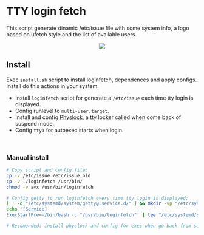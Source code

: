 # TTY login fetch
This script generate dinamic /etc/issue file with some system info, a logo based on ufetch style and the list of available users.

<p align="center">
	<img src="https://user-images.githubusercontent.com/32820131/81058996-de77f780-8ecf-11ea-9ec0-aa089c637c8a.png">
</p>

## Install
Exec `install.sh` script to install loginfetch, dependences and apply configs. Install do this actions in your system:
  * Install `loginfetch` script for generate a `/etc/issue` each time tty login is displayed.
  * Config runlevel to `multi-user.target`.
  * Install and config [Physlock](https://github.com/muennich/physlock), a tty locker called when come back of suspend mode.
  * Config `tty1` for autoexec startx when login.

&nbsp; 
### Manual install
```bash
# Copy script and config file:
cp -v /etc/issue /etc/issue.old
cp -v ./loginfetch /usr/bin/
chmod -v a+x /usr/bin/loginfetch

# Config getty to run loginfetch every time tty login is displayed:
[ ! -d "/etc/systemd/system/getty@.service.d/" ] && mkdir -vp "/etc/systemd/system/getty@.service.d/"
echo '[Service]
ExecStartPre=-/bin/bash -c "/usr/bin/loginfetch"' | tee "/etc/systemd/system/getty@.service.d/override.conf"

# Recomended: install physlock and config for exec when go back from suspend 
```
